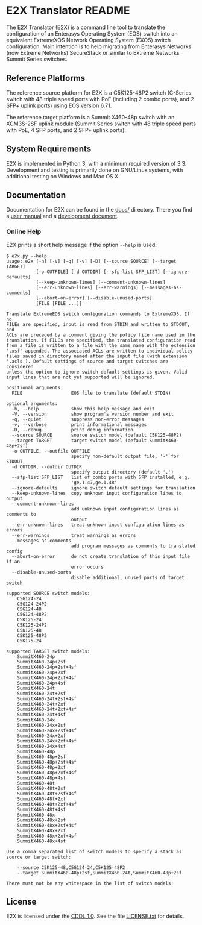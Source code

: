 # E2X Translator README

The E2X Translator (E2X) is a command line tool to translate the
configuration of an Enterasys Operating System (EOS) switch into
an equivalent ExtremeXOS Network Operating System (EXOS) switch
configuration. Main intention is to help migrating from Enterasys Networks
(now Extreme Networks) SecureStack or similar to Extreme Networks Summit
Series switches.

## Reference Platforms

The reference source platform for E2X is a C5K125-48P2 switch (C-Series
switch with 48 triple speed ports with PoE (including 2 combo ports),
and 2 SFP+ uplink ports) using EOS version 6.71.

The reference target platform is a Summit X460-48p switch with an
XGM3S-2SF uplink module (Summit Series switch with 48 triple speed ports
with PoE, 4 SFP ports, and 2 SFP+ uplink ports).

## System Requirements

E2X is implemented in Python 3, with a minimum required version of 3.3.
Development and testing is primarily done on GNU/Linux systems, with
additional testing on Windows and Mac OS X.

## Documentation

Documentation for E2X can be found in the [docs/](docs/) directory.
There you find a [user manual](docs/Manual.md) and a [development
document](docs/Development.md).

### Online Help

E2X prints a short help message if the option `--help` is used:

```
$ e2x.py --help
usage: e2x [-h] [-V] [-q] [-v] [-D] [--source SOURCE] [--target TARGET]
           [-o OUTFILE] [-d OUTDIR] [--sfp-list SFP_LIST] [--ignore-defaults]
           [--keep-unknown-lines] [--comment-unknown-lines]
           [--err-unknown-lines] [--err-warnings] [--messages-as-comments]
           [--abort-on-error] [--disable-unused-ports]
           [FILE [FILE ...]]

Translate ExtremeEOS switch configuration commands to ExtremeXOS. If no
FILEs are specified, input is read from STDIN and written to STDOUT, and
ACLs are preceded by a comment giving the policy file name used in the
translation. If FILEs are specified, the translated configuration read
from a file is written to a file with the same name with the extension
'.xsf' appended. The associated ACLs are written to individual policy
files saved in directory named after the input file (with extension
'.acls'). Default settings of source and target switches are considered
unless the option to ignore switch default settings is given. Valid
input lines that are not yet supported will be ignored.

positional arguments:
  FILE                  EOS file to translate (default STDIN)

optional arguments:
  -h, --help            show this help message and exit
  -V, --version         show program's version number and exit
  -q, --quiet           suppress non-error messages
  -v, --verbose         print informational messages
  -D, --debug           print debug information
  --source SOURCE       source switch model (default C5K125-48P2)
  --target TARGET       target switch model (default SummitX460-48p+2sf)
  -o OUTFILE, --outfile OUTFILE
                        specify non-default output file, '-' for STDOUT
  -d OUTDIR, --outdir OUTDIR
                        specify output directory (default '.')
  --sfp-list SFP_LIST   list of combo ports with SFP installed, e.g.
                        'ge.1.47,ge.1.48'
  --ignore-defaults     ignore switch default settings for translation
  --keep-unknown-lines  copy unknown input configuration lines to output
  --comment-unknown-lines
                        add unknown input configuration lines as comments to
                        output
  --err-unknown-lines   treat unknown input configuration lines as errors
  --err-warnings        treat warnings as errors
  --messages-as-comments
                        add program messages as comments to translated config
  --abort-on-error      do not create translation of this input file if an
                        error occurs
  --disable-unused-ports
                        disable additional, unused ports of target switch

supported SOURCE switch models:
    C5G124-24
    C5G124-24P2
    C5G124-48
    C5G124-48P2
    C5K125-24
    C5K125-24P2
    C5K125-48
    C5K125-48P2
    C5K175-24

supported TARGET switch models:
    SummitX460-24p
    SummitX460-24p+2sf
    SummitX460-24p+2sf+4sf
    SummitX460-24p+2xf
    SummitX460-24p+2xf+4sf
    SummitX460-24p+4sf
    SummitX460-24t
    SummitX460-24t+2sf
    SummitX460-24t+2sf+4sf
    SummitX460-24t+2xf
    SummitX460-24t+2xf+4sf
    SummitX460-24t+4sf
    SummitX460-24x
    SummitX460-24x+2sf
    SummitX460-24x+2sf+4sf
    SummitX460-24x+2xf
    SummitX460-24x+2xf+4sf
    SummitX460-24x+4sf
    SummitX460-48p
    SummitX460-48p+2sf
    SummitX460-48p+2sf+4sf
    SummitX460-48p+2xf
    SummitX460-48p+2xf+4sf
    SummitX460-48p+4sf
    SummitX460-48t
    SummitX460-48t+2sf
    SummitX460-48t+2sf+4sf
    SummitX460-48t+2xf
    SummitX460-48t+2xf+4sf
    SummitX460-48t+4sf
    SummitX460-48x
    SummitX460-48x+2sf
    SummitX460-48x+2sf+4sf
    SummitX460-48x+2xf
    SummitX460-48x+2xf+4sf
    SummitX460-48x+4sf

Use a comma separated list of switch models to specify a stack as
source or target switch:

    --source C5K125-48,C5G124-24,C5K125-48P2
    --target SummitX460-48p+2sf,SummitX460-24t,SummitX460-48p+2sf

There must not be any whitespace in the list of switch models!
```

## License

E2X is licensed under the [CDDL 1.0](http://opensource.org/licenses/CDDL-1.0).
See the file [LICENSE.txt](LICENSE.txt) for details.
